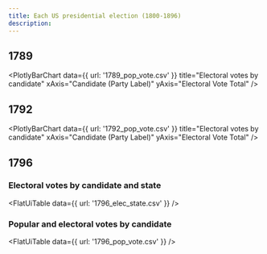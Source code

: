 ```yaml
---
title: Each US presidential election (1800-1896)
description: 
---
```


## 1789

<PlotlyBarChart
  data={{
    url: '1789_pop_vote.csv'
  }}
  title="Electoral votes by candidate"
  xAxis="Candidate (Party Label)"
  yAxis="Electoral Vote Total"
/>

## 1792

<PlotlyBarChart
  data={{
    url: '1792_pop_vote.csv'
  }}
  title="Electoral votes by candidate"
  xAxis="Candidate (Party Label)"
  yAxis="Electoral Vote Total"
/>

## 1796

### Electoral votes by candidate and state

<FlatUiTable
  data={{
    url: '1796_elec_state.csv'
  }}
 />

### Popular and electoral votes by candidate

<FlatUiTable
  data={{
    url: '1796_pop_vote.csv'
  }}
 />
